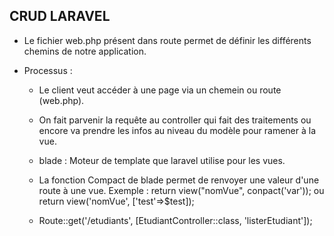 ## CRUD LARAVEL

- Le fichier web.php présent dans route permet de définir les différents chemins de notre application.

- Processus :

   - Le client veut accéder à une page via un chemein ou route (web.php).

   - On fait parvenir la requête au controller qui fait des traitements ou encore va prendre les infos au niveau du modèle pour ramener à la vue.

   - blade : Moteur de template que laravel utilise pour les vues.

   - La fonction Compact de blade permet de renvoyer une valeur d'une route à une vue. Exemple : return view("nomVue", conpact('var')); ou return view('nomVue', ['test'=>$test]);

   - Route::get('/etudiants', [EtudiantController::class, 'listerEtudiant']);
